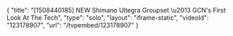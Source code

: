 {
    "title": "[1508440185] NEW Shimano Ultegra Groupset \u2013 GCN's First Look At The Tech",
    "type": "solo",
    "layout": "iframe-static",
    "videoId": "123178907",
    "url": "\/tvpembed\/123178907"
}